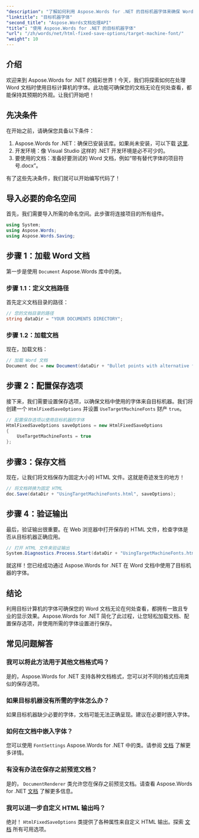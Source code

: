 ```yaml
---
"description": "了解如何利用 Aspose.Words for .NET 的目标机器字体来确保 Word 文档在不同平台上的一致外观。"
"linktitle": "目标机器字体"
"second_title": "Aspose.Words文档处理API"
"title": "使用 Aspose.Words for .NET 的目标机器字体"
"url": "/zh/words/net/html-fixed-save-options/target-machine-font/"
"weight": 10
---
```


## 介绍

欢迎来到 Aspose.Words for .NET 的精彩世界！今天，我们将探索如何在处理 Word 文档时使用目标计算机的字体。此功能可确保您的文档无论在何处查看，都能保持其预期的外观。让我们开始吧！

## 先决条件

在开始之前，请确保您具备以下条件：

1. Aspose.Words for .NET：确保已安装该库。如果尚未安装，可以下载 [这里](https://releases。aspose.com/words/net/).
2. 开发环境：像 Visual Studio 这样的 .NET 开发环境是必不可少的。
3. 要使用的文档：准备好要测试的 Word 文档，例如“带有替代字体的项目符号.docx”。

有了这些先决条件，我们就可以开始编写代码了！

## 导入必要的命名空间

首先，我们需要导入所需的命名空间。此步骤将连接项目的所有组件。

```csharp
using System;
using Aspose.Words;
using Aspose.Words.Saving;
```

## 步骤 1：加载 Word 文档

第一步是使用 `Document` Aspose.Words 库中的类。

### 步骤 1.1：定义文档路径

首先定义文档目录的路径：

```csharp
// 您的文档目录的路径
string dataDir = "YOUR DOCUMENTS DIRECTORY";
```

### 步骤 1.2：加载文档

现在，加载文档：

```csharp
// 加载 Word 文档
Document doc = new Document(dataDir + "Bullet points with alternative font.docx");
```

## 步骤 2：配置保存选项

接下来，我们需要设置保存选项，以确保文档中使用的字体来自目标机器。我们将创建一个 `HtmlFixedSaveOptions` 并设置 `UseTargetMachineFonts` 财产 `true`。

```csharp
// 配置保存选项以使用目标机器的字体
HtmlFixedSaveOptions saveOptions = new HtmlFixedSaveOptions
{
    UseTargetMachineFonts = true
};
```

## 步骤3：保存文档

现在，让我们将文档保存为固定大小的 HTML 文件。这就是奇迹发生的地方！

```csharp
// 将文档转换为固定 HTML
doc.Save(dataDir + "UsingTargetMachineFonts.html", saveOptions);
```

## 步骤 4：验证输出

最后，验证输出很重要。在 Web 浏览器中打开保存的 HTML 文件，检查字体是否从目标机器正确应用。

```csharp
// 打开 HTML 文件来验证输出
System.Diagnostics.Process.Start(dataDir + "UsingTargetMachineFonts.html");
```

就这样！您已经成功通过 Aspose.Words for .NET 在 Word 文档中使用了目标机器的字体。

## 结论

利用目标计算机的字体可确保您的 Word 文档无论在何处查看，都拥有一致且专业的显示效果。Aspose.Words for .NET 简化了此过程，让您轻松加载文档、配置保存选项，并使用所需的字体设置进行保存。

## 常见问题解答

### 我可以将此方法用于其他文档格式吗？
是的，Aspose.Words for .NET 支持各种文档格式，您可以对不同的格式应用类似的保存选项。

### 如果目标机器没有所需的字体怎么办？
如果目标机器缺少必要的字体，文档可能无法正确呈现。建议在必要时嵌入字体。

### 如何在文档中嵌入字体？
您可以使用 `FontSettings` Aspose.Words for .NET 中的类。请参阅 [文档](https://reference.aspose.com/words/net/) 了解更多详情。

### 有没有办法在保存之前预览文档？
是的， `DocumentRenderer` 类允许您在保存之前预览文档。请查看 Aspose.Words for .NET [文档](https://reference.aspose.com/words/net/) 了解更多信息。

### 我可以进一步自定义 HTML 输出吗？
绝对！ `HtmlFixedSaveOptions` 类提供了各种属性来自定义 HTML 输出。探索 [文档](https://reference.aspose.com/words/net/) 所有可用选项。